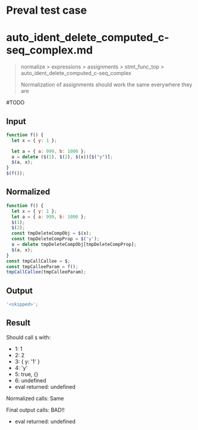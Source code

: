 # Preval test case

# auto_ident_delete_computed_c-seq_complex.md

> normalize > expressions > assignments > stmt_func_top > auto_ident_delete_computed_c-seq_complex
>
> Normalization of assignments should work the same everywhere they are

#TODO

## Input

`````js filename=intro
function f() {
  let x = { y: 1 };

  let a = { a: 999, b: 1000 };
  a = delete ($(1), $(2), $(x))[$("y")];
  $(a, x);
}
$(f());
`````

## Normalized

`````js filename=intro
function f() {
  let x = { y: 1 };
  let a = { a: 999, b: 1000 };
  $(1);
  $(2);
  const tmpDeleteCompObj = $(x);
  const tmpDeleteCompProp = $('y');
  a = delete tmpDeleteCompObj[tmpDeleteCompProp];
  $(a, x);
}
const tmpCallCallee = $;
const tmpCalleeParam = f();
tmpCallCallee(tmpCalleeParam);
`````

## Output

`````js filename=intro
'<skipped>';
`````

## Result

Should call `$` with:
 - 1: 1
 - 2: 2
 - 3: { y: '1' }
 - 4: 'y'
 - 5: true, {}
 - 6: undefined
 - eval returned: undefined

Normalized calls: Same

Final output calls: BAD!!
 - eval returned: undefined
